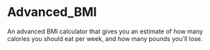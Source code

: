 # Advanced_BMI
An advanced BMI calculator that gives you an estimate of how many calories you should eat per week, and how many pounds you'll lose.
